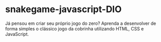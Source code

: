 # snakegame-javascript-DIO
Já pensou em criar seu próprio jogo do zero? Aprenda a desenvolver de forma simples o clássico jogo da cobrinha utilizando HTML, CSS e JavaScript.
